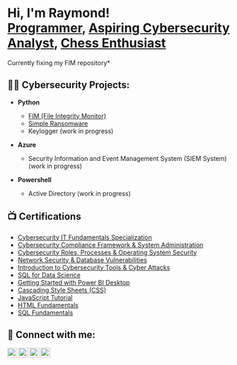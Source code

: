 <h1>Hi, I'm Raymond! <br/><a href="https://github.com/TemplateName">Programmer</a>, <a href="https://www.linkedin.com/in/raymond-jerald-ignacio-082455156/">Aspiring Cybersecurity Analyst</a>, <a href="https://www.chess.com/member/vorixx">Chess Enthusiast</a></h1>

<p> Currently fixing my FIM repository* </p>


<h2>👨‍💻 Cybersecurity Projects:</h2>

- <b>Python</b>
  - [FIM (File Integrity Monitor)](https://github.com/TemplateName/FIM)
  - [Simple Ransomware](https://github.com/TemplateName/Simple_Ransomware)
  - Keylogger (work in progress)

- <b>Azure</b>
  - Security Information and Event Management System (SIEM System) (work in progress)

- <b>Powershell</b>
  - Active Directory (work in progress)

<h2>📺 Certifications </h2>

- [Cybersecurity IT Fundamentals Specialization](https://www.credly.com/badges/0ad8762b-4382-45c8-9de0-81c9ec16ae24/public_url)
- [Cybersecurity Compliance Framework & System Administration](https://www.coursera.org/account/accomplishments/certificate/3PMSF9WPS6ZP)
- [Cybersecurity Roles, Processes & Operating System Security](https://www.coursera.org/account/accomplishments/certificate/R774WPSNFXJT)
- [Network Security & Database Vulnerabilities](https://www.credly.com/badges/faa6172f-f8fa-46d6-965f-a543aa35b991/public_url)
- [Introduction to Cybersecurity Tools & Cyber Attacks](https://www.credly.com/badges/2ffc4734-c8e2-47ee-b8ef-69d840692f62/public_url)
- [SQL for Data Science](https://www.coursera.org/account/accomplishments/certificate/A8GM2FG4SFS7)
- [Getting Started with Power BI Desktop](https://www.coursera.org/account/accomplishments/certificate/CXHEEZ53MFWP)
- [Cascading Style Sheets (CSS)](https://www.sololearn.com/Certificate/1023-18335026/pdf/)
- [JavaScript Tutorial](https://www.sololearn.com/Certificate/1024-18335026/pdf/)
- [HTML Fundamentals](https://www.sololearn.com/Certificate/1014-18335026/pdf/)
- [SQL Fundamentals](https://www.sololearn.com/Certificate/1060-18335026/pdf/)

<h2> 🤳 Connect with me:</h2>

[<img align="left" alt="RaymondIgnacio | YouTube" width="22px" src="https://cdn.jsdelivr.net/npm/simple-icons@v3/icons/youtube.svg" />][youtube]
[<img align="left" alt="RaymondIgnacio | Twitter" width="22px" src="https://cdn.jsdelivr.net/npm/simple-icons@v3/icons/twitter.svg" />][twitter]
[<img align="left" alt="RaymondIgnacio | LinkedIn" width="22px" src="https://cdn.jsdelivr.net/npm/simple-icons@v3/icons/linkedin.svg" />][linkedin]
[<img align="left" alt="RaymondIgnacio | Instagram" width="22px" src="https://cdn.jsdelivr.net/npm/simple-icons@v3/icons/instagram.svg" />][instagram]

[twitter]: https://twitter.com/Wheymond
[youtube]: https://www.youtube.com/channel/UCV3fNspw-AVH0uHUImaSCEQ
[instagram]: https://www.instagram.com/wheymond/
[linkedin]: https://www.linkedin.com/in/raymond-jerald-ignacio-082455156/

<!--

Here are some ideas to get you started:

- 🔭 I’m currently working on ...
- 🌱 I’m currently learning ...
- 👯 I’m looking to collaborate on ...
- 🤔 I’m looking for help with ...
- 💬 Ask me about ...
- 📫 How to reach me: ...
- 😄 Pronouns: ...
- ⚡ Fun fact: ...
-->
